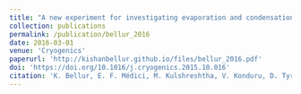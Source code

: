 ```yaml
---
title: "A new experiment for investigating evaporation and condensation of cryogenic propellants"
collection: publications
permalink: /publication/bellur_2016
date: 2016-03-01
venue: 'Cryogenics'
paperurl: 'http://kishanbellur.github.io/files/bellur_2016.pdf'
doi: 'https://doi.org/10.1016/j.cryogenics.2015.10.016'
citation: 'K. Bellur, E. F. Médici, M. Kulshreshtha, V. Konduru, D. Tyrewala, A. Tamilarasan, J. McQuillen, J. Leão, D. S. Hussey, D. L. Jacobson, J. Scherschligt, J. Hermanson, C. K. Choi, J. S. Allen, “A new experiment for investigating evaporation and condensation of cryogenic propellants”, Cryogenics, 74, pp. 131-137, 2016.'
---
```


